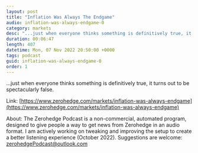 ```yaml
---
layout: post
title: "Inflation Was Always The Endgame"
audio: inflation-was-always-endgame-0
category: markets
desc: "...just when everyone thinks something is definitively true, it turns out to be spectacularly false."
duration: 00:06:47
length: 407
datetime: Mon, 07 Nov 2022 20:50:00 +0000
tags: podcast
guid: inflation-was-always-endgame-0
order: 1
---
```

...just when everyone thinks something is definitively true, it turns out to be spectacularly false.

Link: [https://www.zerohedge.com/markets/inflation-was-always-endgame](https://www.zerohedge.com/markets/inflation-was-always-endgame)

About: The Zerohedge Podcast is a non-commercial, automated program, designed to give people a way to get news from Zerohedge in an audio format.  I am actively working on tweaking and improving the setup to create a better listening experience (October 2022).  Suggestions are welcome: [zerohedgePodcast@outlook.com](mailto:zerohedgePodcast@outlook.com)